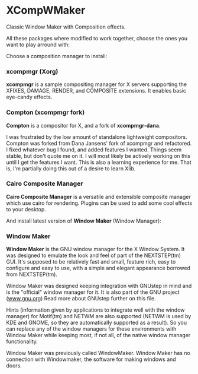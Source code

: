 XCompWMaker
===========

Classic Window Maker with Composition effects.

All these packages where modified to work together, choose the ones you want to play arround with:

Choose a composition manager to install: 

### xcompmgr (Xorg)

__xcompmgr__ is a sample compositing manager for X servers supporting the XFIXES, DAMAGE, RENDER, and COMPOSITE extensions.  It enables basic eye-candy effects.

### Compton (xcompmgr fork)

__Compton__ is a compositor for X, and a fork of __xcompmgr-dana__.

I was frustrated by the low amount of standalone lightweight compositors. Compton was forked from Dana Jansens' fork of xcompmgr and refactored.  I fixed whatever bug I found, and added features I wanted. Things seem stable, but don't quote me on it. I will most likely be actively working on this until I get the features I want. This is also a learning experience for me. That is, I'm partially doing this out of a desire to learn Xlib.

### Cairo Composite Manager

__Cairo Composite Manager__ is a versatile and extensible composite manager which use cairo for rendering.
Plugins can be used to add some cool effects to your desktop.


And install latest version of __Window Maker__ (Window Manager):

### Window Maker

__Window Maker__ is the GNU window manager for the X Window System. It was designed to emulate the look and feel of part of the NEXTSTEP(tm) GUI. It's supposed to be relatively fast and small, feature rich, easy to configure and easy to use, with a simple and elegant appearance borrowed from NEXTSTEP(tm).

Window Maker was designed keeping integration with GNUstep in mind and is the "official" window manager for it. It is also part of the GNU project (www.gnu.org) Read more about GNUstep further on this file.

Hints (information given by applications to integrate well with the window manager) for Motif(tm) and NETWM are also supported (NETWM is used by KDE and GNOME, so they are automatically supported as a result).  So you can replace any
of the window managers for these environments with Window Maker while keeping most, if not all, of the native window manager functionality.

Window Maker was previously called WindowMaker.
Window Maker has no connection with Windowmaker, the software for making windows and doors.

